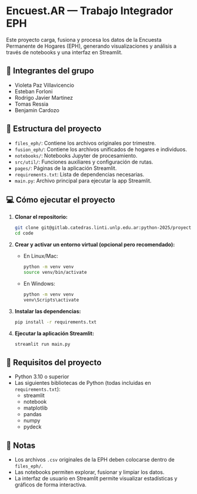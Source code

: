 # Encuest.AR — Trabajo Integrador EPH

Este proyecto carga, fusiona y procesa los datos de la Encuesta Permanente de Hogares (EPH), generando visualizaciones y análisis a través de notebooks y una interfaz en Streamlit.

## 👥 Integrantes del grupo

- Violeta Paz Villavicencio 
- Esteban Forloni
- Rodrigo Javier Martinez 
- Tomas Ressia 
- Benjamin Cardozo

## 📁 Estructura del proyecto

- `files_eph/`: Contiene los archivos originales por trimestre.
- `fusion_eph/`: Contiene los archivos unificados de hogares e individuos.
- `notebooks/`: Notebooks Jupyter de procesamiento.
- `src/util/`: Funciones auxiliares y configuración de rutas.
- `pages/`: Páginas de la aplicación Streamlit.
- `requirements.txt`: Lista de dependencias necesarias.
- `main.py`: Archivo principal para ejecutar la app Streamlit.

## 💻 Cómo ejecutar el proyecto

1. **Clonar el repositorio:**  
   ```bash
   git clone git@gitlab.catedras.linti.unlp.edu.ar:python-2025/proyectos/grupo22/code.git
   cd code
   ```

2. **Crear y activar un entorno virtual (opcional pero recomendado):**  
   - En Linux/Mac:
     ```bash
     python -m venv venv
     source venv/bin/activate
     ```
   - En Windows:
     ```cmd
     python -m venv venv
     venv\Scripts\activate
     ```

3. **Instalar las dependencias:**  
   ```bash
   pip install -r requirements.txt
   ```

4. **Ejecutar la aplicación Streamlit:**  
   ```bash
   streamlit run main.py
   ```

## 🔎 Requisitos del proyecto

- Python 3.10 o superior
- Las siguientes bibliotecas de Python (todas incluidas en `requirements.txt`):
  - streamlit
  - notebook
  - matplotlib
  - pandas
  - numpy
  - pydeck

## 📝 Notas

- Los archivos `.csv` originales de la EPH deben colocarse dentro de `files_eph/`.
- Las notebooks permiten explorar, fusionar y limpiar los datos.
- La interfaz de usuario en Streamlit permite visualizar estadísticas y gráficos de forma interactiva.